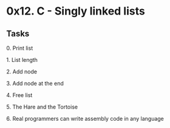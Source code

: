 <h1> 0x12. C - Singly linked lists </h1>


<h2> Tasks</h2>

<p>0. Print list</p
<p>1. List length</p>
<p>2. Add node</p>
<p>3. Add node at the end</p>
<p>4. Free list</p>
<p>5. The Hare and the Tortoise</p>
<p>6. Real programmers can write assembly code in any language</p>

